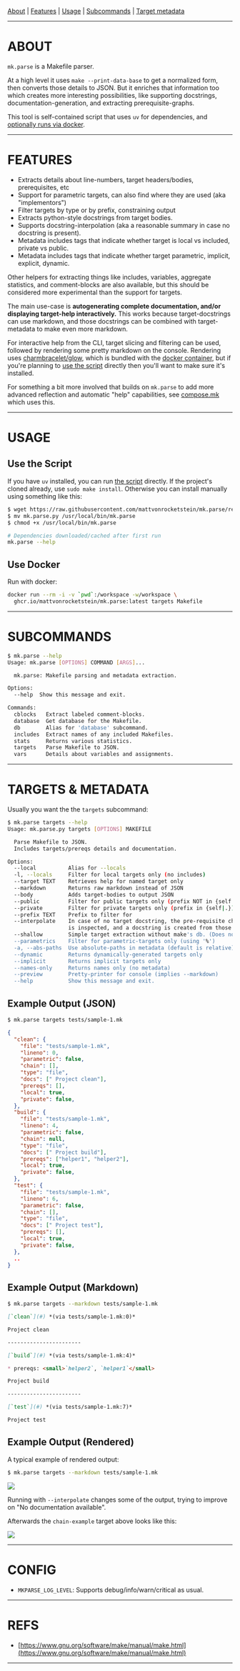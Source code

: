 
[About](#about) | [Features](#features) | [Usage](#usage) | [Subcommands](#subcommands) | [Target metadata](#target-metadata)

----------------------------------------

# ABOUT

`mk.parse` is a Makefile parser.

At a high level it uses `make --print-data-base` to get a normalized form, then converts those details to JSON.  But it enriches that information too which creates more interesting possibilities, like supporting docstrings, documentation-generation, and extracting prerequisite-graphs.

This tool is self-contained script that uses `uv` for dependencies, and [optionally runs via docker](#docker).  

----------------------------------------

# FEATURES

* Extracts details about line-numbers, target headers/bodies, prerequisites, etc
* Support for parametric targets, can also find where they are used (aka "implementors")
* Filter targets by type or by prefix, constraining output
* Extracts python-style docstrings from target bodies.
* Supports docstring-interpolation (aka a reasonable summary in case no docstring is present).
* Metadata includes tags that indicate whether target is local vs included, private vs public.
* Metadata includes tags that indicate whether target parametric, implicit, explicit, dynamic.

Other helpers for extracting things like includes, variables, aggregate statistics, and comment-blocks are also available, but this should be considered more experimental than the support for targets.

The main use-case is **autogenerating complete documentation, and/or displaying target-help interactively.**  This works because target-docstrings can use markdown, and those docstrings can be combined with target-metadata to make even more markdown.  

For interactive help from the CLI, target slicing and filtering can be used, followed by rendering some pretty markdown on the console.  Rendering uses [charmbracelet/glow](https://github.com/charmbracelet/glow), which is bundled with the [docker container](#docker), but if you're planning to [use the script](#use-the-script) directly then you'll want to make sure it's installed.

For something a bit more involved that builds on `mk.parse` to add more advanced reflection and automatic "help" capabilities, see [compose.mk](https://robot-wranglers.github.io/compose.mk/cli-help) which uses this.

----------------------------------------

# USAGE

## Use the Script 

If you have `uv` installed, you can run [the script](mk.parse.py) directly.  If the project's cloned already, use `sudo make install`.  Otherwise you can install manually using something like this:

```bash
$ wget https://raw.githubusercontent.com/mattvonrocketstein/mk.parse/refs/heads/main/src/mk.parse.py
$ mv mk.parse.py /usr/local/bin/mk.parse
$ chmod +x /usr/local/bin/mk.parse

# Dependencies downloaded/cached after first run
mk.parse --help
```

## Use Docker
<a name=docker></a>

Run with docker:

```bash 
docker run --rm -i -v `pwd`:/workspace -w/workspace \
  ghcr.io/mattvonrocketstein/mk.parse:latest targets Makefile
```

----------------------------------------

# SUBCOMMANDS

```bash
$ mk.parse --help
Usage: mk.parse [OPTIONS] COMMAND [ARGS]...

  mk.parse: Makefile parsing and metadata extraction.

Options:
  --help  Show this message and exit.

Commands:
  cblocks   Extract labeled comment-blocks.
  database  Get database for the Makefile.
  db        Alias for 'database' subcommand.
  includes  Extract names of any included Makefiles.
  stats     Returns various statistics.
  targets   Parse Makefile to JSON.
  vars      Details about variables and assignments.
```

----------------------------------------

# TARGETS & METADATA

Usually you want the the `targets` subcommand:

```bash
$ mk.parse targets --help
Usage: mk.parse.py targets [OPTIONS] MAKEFILE

  Parse Makefile to JSON.  
  Includes targets/prereqs details and documentation.

Options:
  --local          Alias for --locals
  -l, --locals     Filter for local targets only (no includes)
  --target TEXT    Retrieves help for named target only
  --markdown       Returns raw markdown instead of JSON
  --body           Adds target-bodies to output JSON
  --public         Filter for public targets only (prefix NOT in {self|.})
  --private        Filter for private targets only (prefix in {self|.})
  --prefix TEXT    Prefix to filter for
  --interpolate    In case of no target docstring, the pre-requisite chain 
                   is inspected, and a docstring is created from those docstrings
  --shallow        Simple target extraction without make's db. (Does not process includes/macros)
  --parametrics    Filter for parametric-targets only (using '%')
  -a, --abs-paths  Use absolute-paths in metadata (default is relative)
  --dynamic        Returns dynamically-generated targets only
  --implicit       Returns implicit targets only
  --names-only     Returns names only (no metadata)
  --preview        Pretty-printer for console (implies --markdown)
  --help           Show this message and exit.
```

## Example Output (JSON)

```bash
$ mk.parse targets tests/sample-1.mk
```

```json
{
  "clean": {
    "file": "tests/sample-1.mk",
    "lineno": 0,
    "parametric": false,
    "chain": [],
    "type": "file",
    "docs": [" Project clean"],
    "prereqs": [],
    "local": true,
    "private": false,
  },
  "build": {
    "file": "tests/sample-1.mk",
    "lineno": 4,
    "parametric": false,
    "chain": null,
    "type": "file",
    "docs": [" Project build"],
    "prereqs": ["helper1", "helper2"],
    "local": true,
    "private": false,
  },
  "test": {
    "file": "tests/sample-1.mk",
    "lineno": 6,
    "parametric": false,
    "chain": [],
    "type": "file",
    "docs": [" Project test"],
    "prereqs": [],
    "local": true,
    "private": false,
  },
  ..
}
```

## Example Output (Markdown)

```bash
$ mk.parse targets --markdown tests/sample-1.mk
```

```markdown
[`clean`](#) *(via tests/sample-1.mk:0)*

Project clean

-----------------------

[`build`](#) *(via tests/sample-1.mk:4)*

* prereqs: <small>`helper2`, `helper1`</small>

Project build

-----------------------

[`test`](#) *(via tests/sample-1.mk:7)*

Project test
```

## Example Output (Rendered)

A typical example of rendered output:

```bash
$ mk.parse targets --markdown tests/sample-1.mk
```

<img src=docs/img/example-1.png>

Running with `--interpolate` changes some of the output, trying to improve on "No documentation available".  

Afterwards the `chain-example` target above looks like this:

<img src=docs/img/example-2.png>

----------------------------------------

# CONFIG

* `MKPARSE_LOG_LEVEL`: Supports debug/info/warn/critical as usual.

----------------------------------------

# REFS

* [https://www.gnu.org/software/make/manual/make.html](https://www.gnu.org/software/make/manual/make.html)

----------------------------------------
